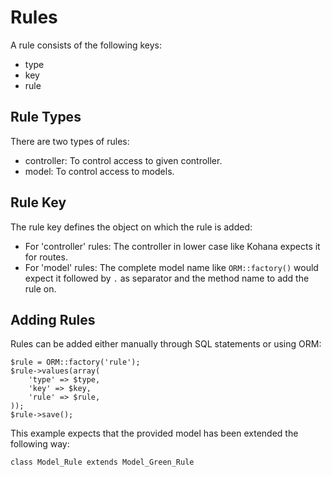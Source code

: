 # Rules

A rule consists of the following keys:

* type
* key
* rule

## Rule Types

There are two types of rules:

* controller: To control access to given controller.
* model: To control access to models.

## Rule Key

The rule key defines the object on which the rule is added:

* For 'controller' rules: The controller in lower case like Kohana expects it for routes.
* For 'model' rules: The complete model name like `ORM::factory()` would expect it followed by `.` as separator and the method name to add the rule on.

## Adding Rules

Rules can be added either manually through SQL statements or using ORM:

	$rule = ORM::factory('rule');
	$rule->values(array(
		'type' => $type,
		'key' => $key,
		'rule' => $rule,
	));
	$rule->save();

This example expects that the provided model has been extended the following way:

	class Model_Rule extends Model_Green_Rule